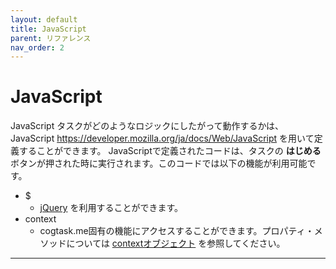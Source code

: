 ```yaml
---
layout: default
title: JavaScript
parent: リファレンス
nav_order: 2
---
```


# JavaScript

JavaScript
タスクがどのようなロジックにしたがって動作するかは、JavaScript <https://developer.mozilla.org/ja/docs/Web/JavaScript> を用いて定義することができます。
JavaScriptで定義されたコードは、タスクの **はじめる** ボタンが押された時に実行されます。このコードでは以下の機能が利用可能です。

- $
  - [jQuery](jQuery.html) を利用することができます。
- context
  - cogtask.me固有の機能にアクセスすることができます。プロパティ・メソッドについては [contextオブジェクト](contextオブジェクト.html) を参照してください。


---
